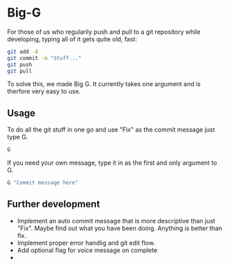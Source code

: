 # Big-G
For those of us who regularily push and pull to a git repository while developing, typing all of it gets quite old, fast:

```bash
git add -A
git commit -m "Stuff..."
git push
git pull
```

To solve this, we made Big G. It currently takes one argument and is therfore very easy to use.

## Usage
To do all the git stuff in one go and use "Fix" as the commit message just type G.

```bash
G 
```
If you need your own message, type it in as the first and only argument to G.

```bash
G "Commit message here"
```



## Further development
* Implement an auto commit message that is more descriptive than just "Fix". Maybe find out what you have been doing. Anything is better than fix.
* Implement proper error handlig and git edit flow.
* Add optional flag for voice message on complete
* 